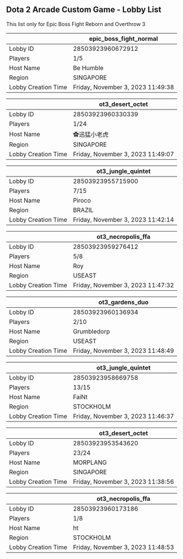 ## Dota 2 Arcade Custom Game - Lobby List

This list only for Epic Boss Fight Reborn and Overthrow 3

|  | epic_boss_fight_normal |
| ------ | ------ |
| Lobby ID | 28503923960672912 |
| Players | 1/5 |
| Host Name | Be Humble |
| Region | SINGAPORE |
| Lobby Creation Time | Friday, November 3, 2023 11:49:38 |


|  | ot3_desert_octet |
| ------ | ------ |
| Lobby ID | 28503923960330339 |
| Players | 1/24 |
| Host Name | ✿迅猛小老虎 |
| Region | SINGAPORE |
| Lobby Creation Time | Friday, November 3, 2023 11:49:07 |


|  | ot3_jungle_quintet |
| ------ | ------ |
| Lobby ID | 28503923955715900 |
| Players | 7/15 |
| Host Name | Piroco |
| Region | BRAZIL |
| Lobby Creation Time | Friday, November 3, 2023 11:42:14 |


|  | ot3_necropolis_ffa |
| ------ | ------ |
| Lobby ID | 28503923959276412 |
| Players | 5/8 |
| Host Name | Roy |
| Region | USEAST |
| Lobby Creation Time | Friday, November 3, 2023 11:47:32 |


|  | ot3_gardens_duo |
| ------ | ------ |
| Lobby ID | 28503923960136934 |
| Players | 2/10 |
| Host Name | Grumbledorp |
| Region | USEAST |
| Lobby Creation Time | Friday, November 3, 2023 11:48:49 |


|  | ot3_jungle_quintet |
| ------ | ------ |
| Lobby ID | 28503923958669758 |
| Players | 13/15 |
| Host Name | FaiNt |
| Region | STOCKHOLM |
| Lobby Creation Time | Friday, November 3, 2023 11:46:37 |


|  | ot3_desert_octet |
| ------ | ------ |
| Lobby ID | 28503923953543620 |
| Players | 23/24 |
| Host Name | MORPLANG |
| Region | SINGAPORE |
| Lobby Creation Time | Friday, November 3, 2023 11:38:56 |


|  | ot3_necropolis_ffa |
| ------ | ------ |
| Lobby ID | 28503923960173186 |
| Players | 1/8 |
| Host Name | ht |
| Region | STOCKHOLM |
| Lobby Creation Time | Friday, November 3, 2023 11:48:53 |


